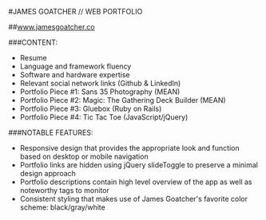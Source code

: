 #JAMES GOATCHER // WEB PORTFOLIO

##www.jamesgoatcher.co

###CONTENT:
- Resume
- Language and framework fluency
- Software and hardware expertise
- Relevant social network links (Github & LinkedIn)
- Portfolio Piece #1: Sans 35 Photography (MEAN)
- Portfolio Piece #2: Magic: The Gathering Deck Builder (MEAN)
- Portfolio Piece #3: Gluebox (Ruby on Rails)
- Portfolio Piece #4: Tic Tac Toe (JavaScript/jQuery)

###NOTABLE FEATURES:
- Responsive design that provides the appropriate look and function based on desktop or mobile navigation
- Portfolio links are hidden using jQuery slideToggle to preserve a minimal design approach
- Portfolio descriptions contain high level overview of the app as well as noteworthy tags to monitor
- Consistent styling that makes use of James Goatcher's favorite color scheme: black/gray/white